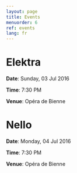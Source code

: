 ```yaml
---
layout: page
title: Events
menuorder: 6
ref: events
lang: fr
---
```


# Elektra
**Date**: Sunday, 03 Jul 2016

**Time**: 7:30 PM

**Venue**: Opéra de Bienne

# Nello
**Date**: Monday, 04 Jul 2016

**Time**: 7:30 PM

**Venue**: Opéra de Bienne

